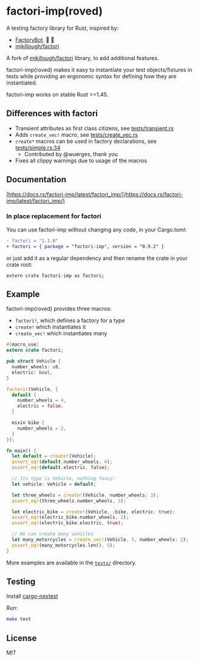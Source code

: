 # factori-imp(roved)

A testing factory library for Rust, inspired by:

- [FactoryBot](https://github.com/thoughtbot/factory_bot). 🤖 🦀
- [mjkillough/factori](https://github.com/mjkillough/factori)

A fork of [mjkillough/factori](https://github.com/mjkillough/factori) library,
to add additional features.

factori-imp(roved) makes it easy to instantiate your test objects/fixtures in
tests while providing an ergonomic syntax for defining how they are
instantiated.

factori-imp works on stable Rust >=1.45.

## Differences with factori

- Transient attributes as first class citizens, see [tests/transient.rs](https://github.com/GriffinHeart/factori-imp/blob/main/tests/transient.rs)
- Adds `create_vec!` macro, see [tests/create_vec.rs](https://github.com/GriffinHeart/factori-imp/blob/main/tests/create_vec.rs)
- `create*` macros can be used in factory declarations, see [tests/simple.rs:34](https://github.com/GriffinHeart/factori-imp/blob/main/tests/simple.rs#L34)
  - Contributed  by @wuerges, thank you
- Fixes all clippy warnings due to usage of the macros

## Documentation

[https://docs.rs/factori-imp/latest/factori_imp/](https://docs.rs/factori-imp/latest/factori_imp/)

### In place replacement for factori

You can use factori-imp without changing any code, in your Cargo.toml:

```diff
- factori = "1.1.0"
+ factori = { package = "factori-imp", version = "0.9.2" }
```

or just add it as a regular dependency and then rename the crate in your crate root:

`extern crate factori-imp as factori;`

## Example

factori-imp(roved) provides three macros:

- `factori!`, which defines a factory for a type
- `create!` which instantiates it
- `create_vec!` which instantiates many

```rust
#[macro_use]
extern crate factori;

pub struct Vehicle {
  number_wheels: u8,
  electric: bool,
}

factori!(Vehicle, {
  default {
    number_wheels = 4,
    electric = false,
  }

  mixin bike {
    number_wheels = 2,
  }
});

fn main() {
  let default = create!(Vehicle);
  assert_eq!(default.number_wheels, 4);
  assert_eq!(default.electric, false);

  // Its type is Vehicle, nothing fancy:
  let vehicle: Vehicle = default;

  let three_wheels = create!(Vehicle, number_wheels: 3);
  assert_eq!(three_wheels.number_wheels, 3);

  let electric_bike = create!(Vehicle, :bike, electric: true);
  assert_eq!(electric_bike.number_wheels, 2);
  assert_eq!(electric_bike.electric, true);

  // We can create many vehicles
  let many_motorcycles = create_vec!(Vehicle, 5, number_wheels: 2);
  assert_eq!(many_motorcycles.len(), 5);
}
```

More examples are available in the
[`tests/`](https://github.com/GriffinHeart/factori-imp/tree/main/tests) directory.

## Testing

Install [cargo-nextest](https://nexte.st/)

Run:

```sh
make test
```

## License

MIT

